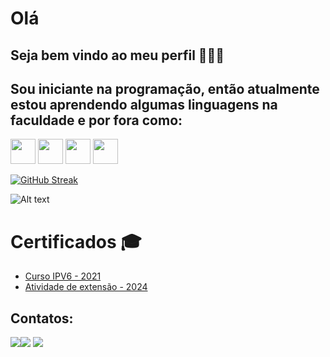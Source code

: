 # Olá 
## Seja bem vindo ao meu perfil 👋👋👋

## Sou iniciante na programação, então atualmente estou aprendendo algumas linguagens na faculdade e por fora como:
<img loading="lazy" src="https://cdn.jsdelivr.net/gh/devicons/devicon/icons/java/java-original.svg" width="40" height="40"/> <img loading="lazy" src="https://cdn.jsdelivr.net/gh/devicons/devicon/icons/linux/linux-original.svg" width="40" height="40"/> <img loading="lazy" src="https://cdn.jsdelivr.net/gh/devicons/devicon/icons/cplusplus/cplusplus-original.svg" width="40" height="40"/> <img loading="lazy" src="https://cdn.jsdelivr.net/gh/devicons/devicon/icons/python/python-original.svg" width="40" height="40"/>


<a href="https://git.io/streak-stats"><img src="https://github-readme-streak-stats.herokuapp.com?user=MyNameisNunes&theme=python-dark&locale=pt_BR&short_numbers=true&date_format=M%20j%5B%2C%20Y%5D&hide_total_contributions=true" alt="GitHub Streak" /></a>

![Alt text](https://spotify-recently-played-readme.vercel.app/api?user=jl50mkbp2ve31ggy4531srqhr)

# Certificados 🎓

- [Curso IPV6 - 2021](./Sage.pdf)  
- [Atividade de extensão - 2024](./CertificadoEscolar.pdf)

## Contatos:
<div>
<a href="https://www.instagram.com/souapenasothiago/" target="_blank"><img loading="lazy" src="https://img.shields.io/badge/-Instagram-%23E4405F?style=for-the-
<a href = "mailto:t.nuu2001@gmail.com"><img loading="lazy" src="https://img.shields.io/badge/Gmail-D14836?style=for-the-badge&logo=gmail&logoColor=white" target="_blank"></a>
<a href="https://www.linkedin.com/in/thiago-nunes-30082000/" target="_blank"><img loading="lazy" src="https://img.shields.io/badge/-LinkedIn-%230077B5?style=for-the-badge&logo=linkedin&logoColor=white" target="_blank"></a>   
</div>
